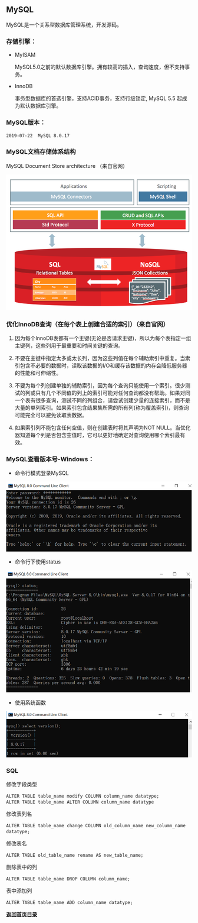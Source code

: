 ## MySQL

MySQL是一个关系型数据库管理系统，开发源码。

### 存储引擎：

- MyISAM

    MySQL5.0之前的默认数据库引擎。拥有较高的插入，查询速度，但不支持事务。
    
- InnoDB

    事务型数据库的首选引擎，支持ACID事务，支持行级锁定, MySQL 5.5 起成为默认数据库引擎。

### MySQL版本：
	
	2019-07-22  MySQL 8.0.17

### MySQL文档存储体系结构

MySQL Document Store architecture （来自官网）

![MySQL Document Store architecture](images/MySQL-Document-Store-architecture.png)

### 优化InnoDB查询（在每个表上创建合适的索引）（来自官网）

1.	因为每个InnoDB表都有一个主键(无论是否请求主键)，所以为每个表指定一组主键列，这些列用于最重要和时间关键的查询。

2.	不要在主键中指定太多或太长列，因为这些列值在每个辅助索引中重复。当索引包含不必要的数据时，读取该数据的I/O和缓存该数据的内存会降低服务器的性能和可伸缩性。

3.	不要为每个列创建单独的辅助索引，因为每个查询只能使用一个索引。很少测试的列或只有几个不同值的列上的索引可能对任何查询都没有帮助。如果对同一个表有很多查询，测试不同的列组合，请尝试创建少量的连接索引，而不是大量的单列索引。如果索引包含结果集所需的所有列(称为覆盖索引)，则查询可能完全可以避免读取表数据。

4.	如果索引列不能包含任何空值，则在创建表时将其声明为NOT NULL。当优化器知道每个列是否包含空值时，它可以更好地确定对查询使用哪个索引最有效。

### MySQL查看版本号-Windows：

- 命令行模式登录MySQL

![MySQL-Version](images/MySQL-Version-1.png)

- 命令行下使用status

![MySQL-Version](images/MySQL-Version-2.png)

- 使用系统函数

![MySQL-Version](images/MySQL-Version-3.png)

### SQL 

修改字段类型

    ALTER TABLE table_name modify COLUMN column_name datatype;
    ALTER TABLE table_name ALTER COLUMN column_name datatype

修改表列名

    ALTER TABLE table_name change COLUMN old_column_name new_column_name datatype;

修改表名

    ALTER TABLE old_table_name rename AS new_table_name;

删除表中的列

    ALTER TABLE table_name DROP COLUMN column_name;

表中添加列

    ALTER TABLE table_name ADD column_name datatype;

[**返回首页目录**](README.md)